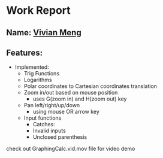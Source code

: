 
# Work Report

## Name: <ins> Vivian Meng </ins>

## Features:



- Implemented:
  - Trig Functions
  - Logarithms
  - Polar coordinates to Cartesian coordinates translation
  - Zoom in/out based on mouse position
      - uses G(zoom in) and H(zoom out) key
  - Pan left/right/up/down
     - using mouse OR arrow key
  - Input functions
      - Catches:
      - Invalid inputs
      - Unclosed parenthesis
  
check out GraphingCalc.vid.mov file for video demo



